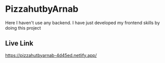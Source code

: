 # PizzahutbyArnab
Here I haven't use any backend. I have just developed my frontend skills by doing this project
## Live Link
https://pizzahutbyarnab-4d45ed.netlify.app/
